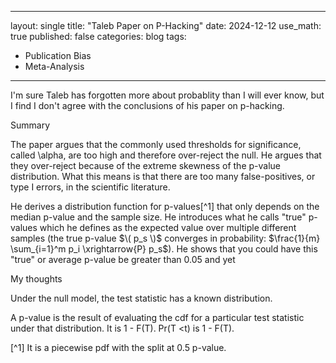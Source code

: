 
---
layout: single
title: "Taleb Paper on P-Hacking"
date: 2024-12-12
use_math: true
published: false
categories: blog
tags:
  - Publication Bias
  - Meta-Analysis


---
I'm sure Taleb has forgotten more about probablity than I will ever know, but I find I don't agree with the conclusions of his paper on p-hacking.


Summary

The paper argues that the commonly used thresholds for significance, called \alpha, are too high and therefore over-reject the null. He argues that they over-reject because of the extreme skewness of the p-value distribution. What this means is that there are too many false-positives, or type I errors, in the scientific literature. 

He derives a distribution function for p-values[^1] that only depends on the median p-value and the sample size. He introduces what he calls "true" p-values which he defines as the expected value over multiple different samples (the true p-value $\( p_s \)$ converges in probability: $\frac{1}{m} \sum_{i=1}^m p_i \xrightarrow{P} p_s$). He shows that you could have this "true" or average p-value be greater than 0.05 and yet 



My thoughts


Under the null model, the test statistic has a known distribution. 

A p-value is the result of evaluating the cdf for a particular test statistic under that distribution. It is 1 - F(T). Pr(T <t) is 1 - F(T).


[^1] It is a piecewise pdf with the split at 0.5 p-value. 
